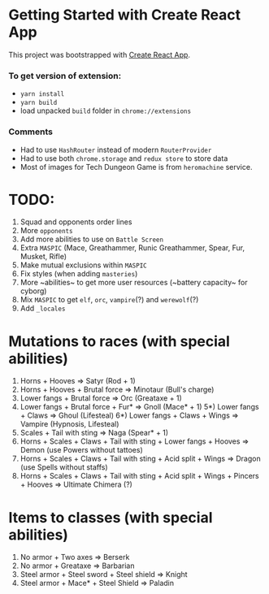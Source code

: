 # Getting Started with Create React App
This project was bootstrapped with [Create React App](https://github.com/facebook/create-react-app).

### To get version of extension:
 - `yarn install`
 - `yarn build`
 - load unpacked `build` folder in `chrome://extensions`

### Comments
 - Had to use `HashRouter` instead of modern `RouterProvider`
 - Had to use both `chrome.storage` and `redux store` to store data
 - Most of images for Tech Dungeon Game is from `heromachine` service.

 # TODO:
 1) Squad and opponents order lines
 2) More `opponents`
 3) Add more abilities to use on `Battle Screen`
 4) Extra `MASPIC` (Mace, Greathammer, Runic Greathammer, Spear, Fur, Musket, Rifle)
 5) Make mutual exclusions within `MASPIC`
 6) Fix styles (when adding `masteries`)
 7) More ~abilities~ to get more user resources (~battery capacity~ for cyborg)
 8) Mix `MASPIC` to get `elf`, `orc`, `vampire`(?) and `werewolf`(?)
 9) Add `_locales`

 # Mutations to races (with special abilities)
 1) Horns + Hooves => Satyr (Rod + 1)
 2) Horns + Hooves + Brutal force => Minotaur (Bull's charge)
 3) Lower fangs + Brutal force => Orc (Greataxe + 1)
 4) Lower fangs + Brutal force + Fur* => Gnoll (Mace* + 1)
 5*) Lower fangs + Claws => Ghoul (Lifesteal)
 6*) Lower fangs + Claws + Wings => Vampire (Hypnosis, Lifesteal)
 7) Scales + Tail with sting => Naga (Spear* + 1)
 8) Horns + Scales + Claws + Tail with sting + Lower fangs + Hooves => Demon (use Powers without tattoes)
 9) Horns + Scales + Claws + Tail with sting + Acid split + Wings => Dragon (use Spells without staffs)
 10) Horns + Scales + Claws + Tail with sting + Acid split + Wings + Pincers + Hooves => Ultimate Chimera (?)

 # Items to classes (with special abilities)
 1) No armor + Two axes => Berserk
 2) No armor + Greataxe => Barbarian
 3) Steel armor + Steel sword + Steel shield => Knight
 4) Steel armor + Mace* + Steel Shield => Paladin